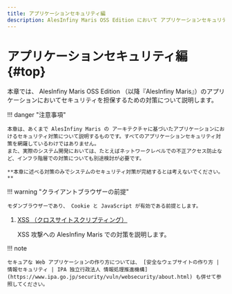 ```yaml
---
title: アプリケーションセキュリティ編
description: AlesInfiny Maris OSS Edition において アプリケーションセキュリティを担保するための 方針を説明します。
---
```


# アプリケーションセキュリティ編 {#top}

本章では、 AlesInfiny Maris OSS Edition （以降『AlesInfiny Maris』）のアプリケーションにおいてセキュリティを担保するための対策について説明します。

!!! danger "注意事項"

    本章は、あくまで AlesInfiny Maris の アーキテクチャに基づいたアプリケーションにおけるセキュリティ対策について説明するものです。すべてのアプリケーションセキュリティ対策を網羅しているわけではありません。
    また、実際のシステム開発においては、たとえばネットワークレベルでの不正アクセス防止など、インフラ階層での対策についても別途検討が必要です。

    **本章に述べる対策のみでシステムのセキュリティ対策が完結するとは考えないでください。**

!!! warning "クライアントブラウザーの前提"

    モダンブラウザーであり、 Cookie と JavaScript が有効である前提とします。

1. [XSS （クロスサイトスクリプティング）](./xss.md)

    XSS 攻撃への AlesInfiny Maris での対策を説明します。

!!! note

    セキュアな Web アプリケーションの作り方については、 [安全なウェブサイトの作り方 | 情報セキュリティ | IPA 独立行政法人 情報処理推進機構](https://www.ipa.go.jp/security/vuln/websecurity/about.html) も併せて参照してください。
